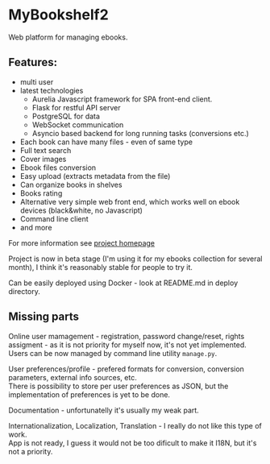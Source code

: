 MyBookshelf2
============

Web platform for managing ebooks. 

Features:
--------

- multi user
- latest technologies 
  - Aurelia Javascript framework for SPA front-end client. 
  - Flask for restful API server
  - PostgreSQL for data
  - WebSocket communication
  - Asyncio based backend for long running tasks (conversions etc.)
- Each book can have many files - even of same type
- Full text search
- Cover images
- Ebook files conversion
- Easy upload (extracts metadata from the file)
- Can organize books in shelves
- Books rating
- Alternative very simple web front end, which works well on ebook devices (black&white, no Javascript)
- Command line client
- and more

For more information see [project homepage](http://zderadicka.eu/projects/python/mybookshelf2-ebooks-management-and-sharing/)

Project is now  in beta stage (I'm using it for my ebooks collection for several month), 
I think it's reasonably stable for people to try it.

Can be easily deployed using Docker - look at README.md in deploy directory. 

Missing parts
-------------

Online user mamagement - registration, password change/reset, rights assigment - as it is not priority for myself now, 
it's not yet implemented.  Users can be now managed by command line utility ```manage.py```.

User preferences/profile -  prefered formats for conversion, conversion parameters, external info sources, 
etc.  
There is possibility to store per user preferences as JSON, but the implementation of preferences is
yet to be done.

Documentation - unfortunatelly it's usually my weak part.

Internationalization, Localization, Translation - I really do not like this type of work.  
App is not ready, I guess it would not be too dificult to make it I18N, but it's not a priority.

